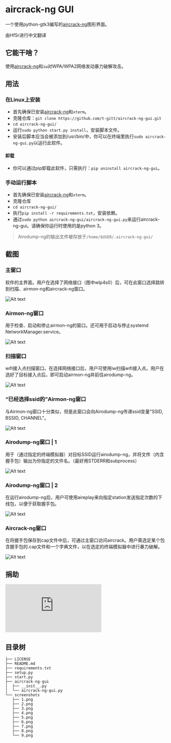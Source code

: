 # aircrack-ng GUI

一个使用python-gtk3编写的[aircrack-ng](https://www.github.com/aircrack-ng/aircrack-ng)图形界面。 

由HfSr进行中文翻译

## 它能干啥？
使用[aircrack-ng](https://www.github.com/aircrack-ng/aircrack-ng)和`iw`对WPA/WPA2网络发动暴力破解攻击。

## 用法
### 在Linux上安装
* 首先确保已安装[aircrack-ng](https://www.github.com/aircrack-ng/aircrack-ng)和`xterm`。
* 克隆仓库：`git clone https://github.com/t-gitt/aircrack-ng-gui.git`
* `cd aircrack-ng-gui/`
* 运行`sudo python start.py install`，安装脚本文件。
* 安装后脚本应当会被添加到/usr/bin/中，你可以在终端里执行`sudo aircrack-ng-gui.py`以运行此软件。

#### 卸载
* 你可以通过pip卸载此软件，只需执行：`pip uninstall aircrack-ng-gui`。


### 手动运行脚本
* 首先确保已安装[aircrack-ng](https://www.github.com/aircrack-ng/aircrack-ng)和`xterm`。
* 克隆仓库
* `cd aircrack-ng-gui/`
* 执行`pip install -r requirements.txt`，安装依赖。 
* 通过`sudo python aircrack-ng-gui/aircrack-ng-gui.py`来运行aircrack-ng-gui。请确保你运行时使用的是python 3。

> Airodump-ng的输出文件被存放于`/home/$USER/.aircrack-ng-gui/`

## 截图

### 主窗口
软件的主界面。用户在选择了网络接口（图中wlp4s0）后，可在此窗口选择跳转到扫描、airmon-ng和aircrack-ng窗口。

![Alt text](screenshots/1.png?raw=true "ScreenShot 1")

### Airmon-ng窗口
用于检查、启动和停止airmon-ng的窗口。还可用于启动与停止systemd NetworkManager.service。

![Alt text](screenshots/9.png?raw=true "ScreenShot 9")

### 扫描窗口
wifi接入点扫描窗口。在选择网络接口后，用户可使用iw扫描wifi接入点。用户在选好了目标接入点后，即可启动airmon-ng并前往airodump-ng。

![Alt text](screenshots/2.png?raw=true "ScreenShot 2")

### “已经选择ssid的”Airmon-ng窗口
与Airmon-ng窗口十分类似，但是此窗口会向Airodump-ng传递ssid变量"SSID, BSSID, CHANNEL"。

![Alt text](screenshots/3.png?raw=true "ScreenShot 3")

### Airodump-ng窗口 | 1
用于（通过指定的终端模拟器）对目标SSID运行airodump-ng，并将文件（内含握手包）输出为你指定的文件名。（最好用STDERR和subprocess）

![Alt text](screenshots/5.png?raw=true "ScreenShot 5")



### Airodump-ng窗口 | 2
在运行airodump-ng后，用户可使用aireplay来向指定station发送指定次数的下线包，以便于获取握手包。

![Alt text](screenshots/6.png?raw=true "ScreenShot 6")

### Aircrack-ng窗口
在将握手包保存到cap文件中后，可通过主窗口访问aircrack。用户需选定某个包含握手包的.cap文件和一个字典文件，以在选定的终端模拟器中进行暴力破解。

![Alt text](screenshots/8.png?raw=true "ScreenShot 8")

## 捐助
![bitcoin](https://raw.githubusercontent.com/t-gitt/aircrack-ng-gui/master/bitcoin-address.txt)

## 目录树
```
├── LICENSE
├── README.md
├── requirements.txt
├── setup.py
├── start.py
├── aircrack-ng-gui
│  ├── __init__.py
│  └── aircrack-ng-gui.py
└── screenshots
   ├── 1.png
   ├── 2.png
   ├── 3.png
   ├── 4.png
   ├── 5.png
   ├── 6.png
   ├── 7.png
   ├── 8.png
   └── 9.png
```
